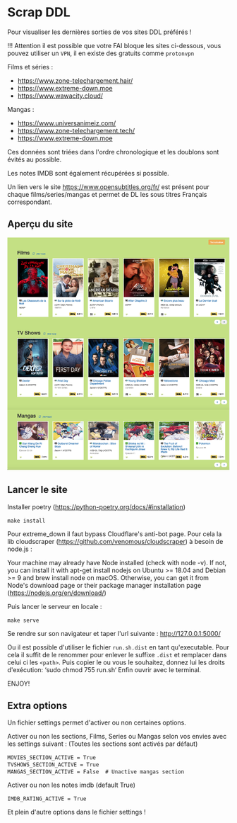 # Scrap DDL

Pour visualiser les dernières sorties de vos sites DDL préférés !

!!! Attention il est possible que votre FAI bloque les sites ci-dessous, vous pouvez utiliser un `VPN`, 
il en existe des gratuits comme `protonvpn`

Films et séries :

- https://www.zone-telechargement.hair/
- https://www.extreme-down.moe
- https://www.wawacity.cloud/

Mangas :

- https://www.universanimeiz.com/
- https://www.zone-telechargement.tech/
- https://www.extreme-down.moe


Ces données sont triées dans l'ordre chronologique et les doublons sont évités au possible.

Les notes IMDB sont également récupérées si possible.

Un lien vers le site https://www.opensubtitles.org/fr/ est présent pour chaque films/series/mangas
et permet de DL les sous titres Français correspondant.


## Aperçu du site

![screenshot](images/homev3.png)


## Lancer le site

Installer poetry (https://python-poetry.org/docs/#installation)

```
make install
```

Pour extreme_down il faut bypass Cloudflare's anti-bot page.
Pour cela la lib cloudscraper (https://github.com/venomous/cloudscraper) à besoin de node.js :

Your machine may already have Node installed (check with node -v). 
If not, you can install it with apt-get install nodejs on 
Ubuntu >= 18.04 and Debian >= 9 and brew install node on macOS. 
Otherwise, you can get it from Node's download page or their 
package manager installation page (https://nodejs.org/en/download/)


Puis lancer le serveur en locale :

```
make serve
```

Se rendre sur son navigateur et taper l'url suivante :
http://127.0.0.1:5000/

Ou il est possible d'utiliser le fichier `run.sh.dist` en tant qu'executable.
Pour cela il suffit de le renommer pour enlever le suffixe `.dist` et remplacer dans celui ci les `<path>`.
Puis copier le ou vous le souhaitez, donnez lui les droits d'exécution:
‘sudo chmod 755 run.sh‘
Enfin ouvrir avec le terminal.

ENJOY!


## Extra options

Un fichier settings permet d'activer ou non certaines options.

Activer ou non les sections, Films, Series ou Mangas selon vos envies avec les settings suivant :
(Toutes les sections sont activés par défaut)

```
MOVIES_SECTION_ACTIVE = True
TVSHOWS_SECTION_ACTIVE = True
MANGAS_SECTION_ACTIVE = False  # Unactive mangas section
```

Activer ou non les notes imdb (default True)

```
IMDB_RATING_ACTIVE = True
```

Et plein d'autre options dans le fichier settings !
